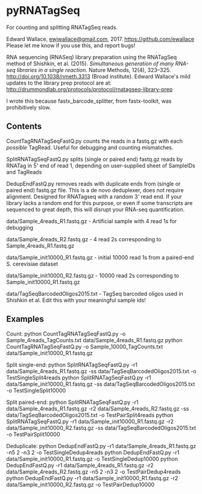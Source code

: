 # pyRNATagSeq
For counting and splitting RNATagSeq reads.

Edward Wallace, ewjwallace@gmail.com, 2017.
https://github.com/ewallace
Please let me know if you use this, and report bugs!

RNA sequencing (RNASeq) library preparation using the RNATagSeq method of Shishkin, et al. (2015). *Simultaneous generation of many RNA-seq libraries in a single reaction.* Nature Methods, 12(4), 323–325. http://doi.org/10.1038/nmeth.3313 (Broad institute).
Edward Wallace's mild updates to the library prep protocol are at: http://drummondlab.org/protocols/protocol/rnatagseq-library-prep

I wrote this because fastx_barcode_splitter, from fastx-toolkit, was prohibitively slow.

## Contents

CountTagRNATagSeqFastQ.py counts the reads in a fastq.gz with each _possible_ TagRead. Useful for debugging and counting mismatches.

SplitRNATagSeqFastQ.py splits (single or paired end) fastq.gz reads by RNATag in 5' end of read 1, depending on user-supplied sheet of SampleIDs and TagReads

DedupEndFastQ.py removes reads with duplicate ends from (single or paired end) fastq.gz file. This is a de novo deduplexer, does not require alignment. Designed for RNATagseq with a random 3' read end. If your library lacks a random end for this purpose, or even if some transcripts are sequenced to great depth, this will disrupt your RNA-seq quantification.  

data/Sample_4reads_R1.fastq.gz - Artificial sample with 4 read 1s for debugging

data/Sample_4reads_R2.fastq.gz - 4 read 2s corresponding to Sample_4reads_R1.fastq.gz

data/Sample_init10000_R1.fastq.gz - initial 10000 read 1s from a paired-end S. cerevisiae dataset

data/Sample_init10000_R2.fastq.gz - 10000 read 2s corresponding to Sample_init10000_R1.fastq.gz

data/TagSeqBarcodedOligos2015.txt - TagSeq barcoded oligos used in Shishkin et al. Edit this with your meaningful sample ids!


## Examples

Count:
python CountTagRNATagSeqFastQ.py -o Sample_4reads_TagCounts.txt data/Sample_4reads_R1.fastq.gz
python CountTagRNATagSeqFastQ.py -o Sample_10000_TagCounts.txt data/Sample_init10000_R1.fastq.gz

Split single-end:
python SplitRNATagSeqFastQ.py -r1 data/Sample_4reads_R1.fastq.gz -ss data/TagSeqBarcodedOligos2015.txt -o TestSingleSplit4reads
python SplitRNATagSeqFastQ.py -r1 data/Sample_init10000_R1.fastq.gz -ss data/TagSeqBarcodedOligos2015.txt -o TestSingleSplit10000

Split paired-end:
python SplitRNATagSeqFastQ.py -r1 data/Sample_4reads_R1.fastq.gz -r2 data/Sample_4reads_R2.fastq.gz -ss data/TagSeqBarcodedOligos2015.txt -o TestPairSplit4reads
python SplitRNATagSeqFastQ.py -r1 data/Sample_init10000_R1.fastq.gz -r2 data/Sample_init10000_R2.fastq.gz -ss data/TagSeqBarcodedOligos2015.txt -o TestPairSplit10000

Deduplicate: 
python DedupEndFastQ.py -r1 data/Sample_4reads_R1.fastq.gz -n5 2 -n3 2 -o TestSingleDedup4reads
python DedupEndFastQ.py -r1 data/Sample_init10000_R1.fastq.gz -o TestSingleDedup10000
python DedupEndFastQ.py -r1 data/Sample_4reads_R1.fastq.gz -r2 data/Sample_4reads_R2.fastq.gz  -n5 2 -n3 2 -o TestPairDedup4reads
python DedupEndFastQ.py -r1 data/Sample_init10000_R1.fastq.gz -r2 data/Sample_init10000_R2.fastq.gz -o TestPairDedup10000
